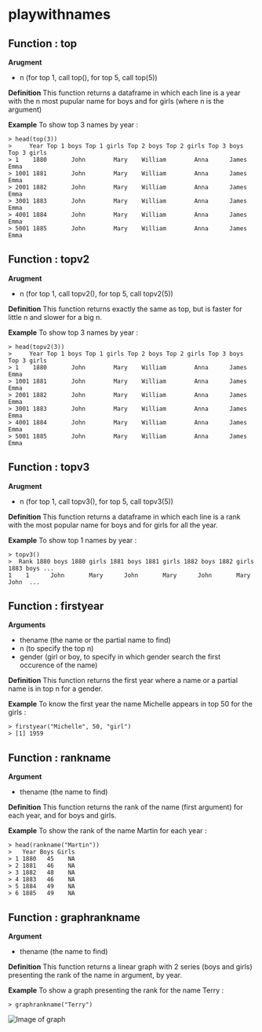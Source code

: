 playwithnames
=============

## Function : top 

**Arugment**
* n (for top 1, call top(), for top 5, call top(5))

**Definition**
This function returns a dataframe in which each line is a year with the n most pupular name for boys and for girls (where n is the argument)

**Example**
To show top 3 names by year :
```
> head(top(3)) 
>     Year Top 1 boys Top 1 girls Top 2 boys Top 2 girls Top 3 boys Top 3 girls
> 1    1880       John        Mary    William        Anna      James        Emma
> 1001 1881       John        Mary    William        Anna      James        Emma
> 2001 1882       John        Mary    William        Anna      James        Emma
> 3001 1883       John        Mary    William        Anna      James        Emma
> 4001 1884       John        Mary    William        Anna      James        Emma
> 5001 1885       John        Mary    William        Anna      James        Emma
```     

## Function : topv2 

**Arugment**
* n (for top 1, call topv2(), for top 5, call topv2(5))

**Definition**
This function returns exactly the same as top, but is faster for little n and slower for a big n.

**Example**
To show top 3 names by year :
```
> head(topv2(3)) 
>     Year Top 1 boys Top 1 girls Top 2 boys Top 2 girls Top 3 boys Top 3 girls
> 1    1880       John        Mary    William        Anna      James        Emma
> 1001 1881       John        Mary    William        Anna      James        Emma
> 2001 1882       John        Mary    William        Anna      James        Emma
> 3001 1883       John        Mary    William        Anna      James        Emma
> 4001 1884       John        Mary    William        Anna      James        Emma
> 5001 1885       John        Mary    William        Anna      James        Emma
```  


## Function : topv3

**Arugment**
* n (for top 1, call topv3(), for top 5, call topv3(5))

**Definition**
This function returns a dataframe in which each line is a rank with the most popular name for boys and for girls for all the year.

**Example**
To show top 1 names by year :
```
> topv3()
>  Rank 1880 boys 1880 girls 1881 boys 1881 girls 1882 boys 1882 girls 1883 boys ...
1    1      John       Mary      John       Mary      John       Mary      John  ...
```  


## Function : firstyear

**Arguments**
* thename (the name or the partial name to find)
* n (to specify the top n)
* gender (girl or boy, to specify in which gender search the first occurence of the name)

**Definition**
This function returns the first year where a name or a partial name is in top n  for a gender.

**Example**
To know the first year the name Michelle appears in top 50 for the girls :
```
> firstyear("Michelle", 50, "girl")
> [1] 1959
```

## Function : rankname

**Argument**
* thename (the name to find)

**Definition**
This function returns the rank of the name (first argument) for each year, and for boys and girls.

**Example**
To show the rank of the name Martin for each year :
```
> head(rankname("Martin"))
>   Year Boys Girls
> 1 1880   45    NA
> 2 1881   46    NA
> 3 1882   48    NA
> 4 1883   46    NA
> 5 1884   49    NA
> 6 1885   49    NA
```

## Function : graphrankname

**Argument**
* thename (the name to find)

**Definition**
This function returns a linear graph with 2 series (boys and girls) presenting the rank of the name in argument, by year.

**Example**
To show a graph presenting the rank for the name Terry :
```
> graphrankname("Terry")
```
![Image of graph](https://raw.githubusercontent.com/mideschenes/playwithnames/master/terry.png)